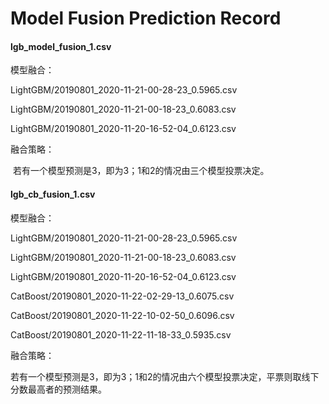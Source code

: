 # Model Fusion Prediction Record

#### lgb_model_fusion_1.csv

模型融合：

LightGBM/20190801_2020-11-21-00-28-23_0.5965.csv

LightGBM/20190801_2020-11-21-00-18-23_0.6083.csv

LightGBM/20190801_2020-11-20-16-52-04_0.6123.csv

融合策略：

​		若有一个模型预测是3，即为3；1和2的情况由三个模型投票决定。

#### lgb_cb_fusion_1.csv

模型融合：

LightGBM/20190801_2020-11-21-00-28-23_0.5965.csv

LightGBM/20190801_2020-11-21-00-18-23_0.6083.csv

LightGBM/20190801_2020-11-20-16-52-04_0.6123.csv

CatBoost/20190801_2020-11-22-02-29-13_0.6075.csv

CatBoost/20190801_2020-11-22-10-02-50_0.6096.csv

CatBoost/20190801_2020-11-22-11-18-33_0.5935.csv

融合策略：

​		若有一个模型预测是3，即为3；1和2的情况由六个模型投票决定，平票则取线下分数最高者的预测结果。